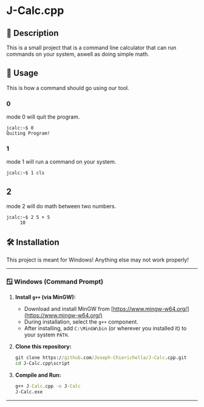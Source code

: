 # J-Calc.cpp

## 📖 Description
This is a small project that is a command line calculator that can run commands on your system, aswell as doing simple math.
## 🚀 Usage
This is how a command should go using our tool.
<mode> <command>
### 0
mode 0 will quit the program.
```jcalc
jcalc:~$ 0
Quiting Program!
```
### 1
mode 1 will run a command on your system.
```jcalc
jcalc:~$ 1 cls
```
## 2
mode 2 will do math between two numbers.
```jcalc
jcalc:~$ 2 5 + 5
     10
```
## 🛠️ Installation

This project is meant for Windows! Anything else may not work properly!

---

### 🪟 Windows (Command Prompt)

1.  **Install `g++` (via MinGW):**
    * Download and install MinGW from [https://www.mingw-w64.org/](https://www.mingw-w64.org/)
    * During installation, select the `g++` component.
    * After installing, add `C:\MinGW\bin` (or wherever you installed it) to your system `PATH`.

2.  **Clone this repository:**
    ```cmd
    git clone https://github.com/Joseph-Chierichella/J-Calc.cpp.git
    cd J-Calc.cpp\script
    ```

3.  **Compile and Run:**
    ```cmd
    g++ J-Calc.cpp -o J-Calc
    J-Calc.exe
    ```

---
